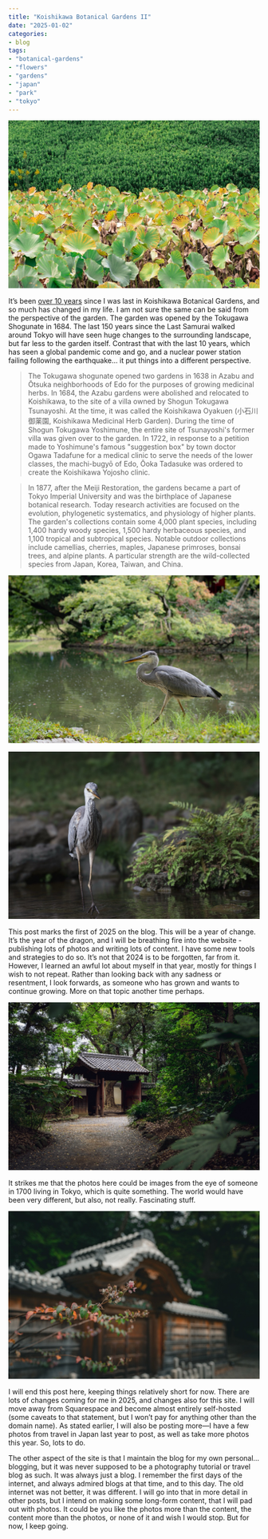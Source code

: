 ```yaml
---
title: "Koishikawa Botanical Gardens II"
date: "2025-01-02"
categories: 
- blog
tags: 
- "botanical-gardens"
- "flowers"
- "gardens"
- "japan"
- "park"
- "tokyo"
---
```


![Lily Pads](/assets/images/DSC00013_ILCE-7CR_Japan_Summer.jpeg)

It’s been [over 10 years](https://martin-irwin.github.io/blog/2013/05/09/koishikawa-botanical-gardens.html) since I was last in Koishikawa Botanical Gardens, and so much has changed in my life. I am not sure the same can be said from the perspective of the garden. The garden was opened by the Tokugawa Shogunate in 1684. The last 150 years since the Last Samurai walked around Tokyo will have seen huge changes to the surrounding landscape, but far less to the garden itself. Contrast that with the last 10 years, which has seen a global pandemic come and go, and a nuclear power station failing following the earthquake… it put things into a different perspective.

>The Tokugawa shogunate opened two gardens in 1638 in Azabu and Ōtsuka neighborhoods of Edo for the purposes of growing medicinal herbs. In 1684, the Azabu gardens were abolished and relocated to Koishikawa, to the site of a villa owned by Shogun Tokugawa Tsunayoshi. At the time, it was called the Koishikawa Oyakuen (小石川御薬園, Koishikawa Medicinal Herb Garden). During the time of Shogun Tokugawa Yoshimune, the entire site of Tsunayoshi's former villa was given over to the garden. In 1722, in response to a petition made to Yoshimune's famous "suggestion box" by town doctor Ogawa Tadafune for a medical clinic to serve the needs of the lower classes, the machi-bugyō of Edo,  Ōoka Tadasuke was ordered to create the Koishikawa Yojosho clinic. 

>In 1877, after the Meiji Restoration, the gardens became a part of Tokyo Imperial University and was the birthplace of Japanese botanical research. Today research activities are focused on the evolution, phylogenetic systematics, and physiology of higher plants. The garden's collections contain some 4,000 plant species, including 1,400 hardy woody species, 1,500 hardy herbaceous species, and 1,100 tropical and subtropical species. Notable outdoor collections include camellias, cherries, maples, Japanese primroses, bonsai trees, and alpine plants. A particular strength are the wild-collected species from Japan, Korea, Taiwan, and China.

![Heron I](/assets/images/DSC00024_ILCE-7CR_Japan_Summer.jpeg)

![Heron II](/assets/images/DSC00053_ILCE-7CR_Japan_Summer.jpeg)

This post marks the first of 2025 on the blog. This will be a year of change. It’s the year of the dragon, and I will be breathing fire into the website - publishing lots of photos and writing lots of content. I have some new tools and strategies to do so. It’s not that 2024 is to be forgotten, far from it. However, I learned an awful lot about myself in that year, mostly for things I wish to not repeat. Rather than looking back with any sadness or resentment, I look forwards, as someone who has grown and wants to continue growing. More on that topic another time perhaps.

![Tree & Gate](/assets/images/DSC00071_ILCE-7CR_Japan_Summer.jpeg)

It strikes me that the photos here could be images from the eye of someone in 1700 living in Tokyo, which is quite something. The world would have been very different, but also, not really. Fascinating stuff. 

![Buds](/assets/images/DSC00079_ILCE-7CR_Japan_Summer.jpeg)

I will end this post here, keeping things relatively short for now. There are lots of changes coming for me in 2025, and changes also for this site. I will move away from Squarespace and become almost entirely self-hosted (some caveats to that statement, but I won’t pay for anything other than the domain name). As stated earlier, I will also be posting more—I have a few photos from travel in Japan last year to post, as well as take more photos this year. So, lots to do.

The other aspect of the site is that I maintain the blog for my own personal… blogging, but it was never supposed to be a photography tutorial or travel blog as such. It was always just a blog. I remember the first days of the internet, and always admired blogs at that time, and to this day. The old internet was not better, it was different. I will go into that in more detail in other posts, but I intend on making some long-form content, that I will pad out with photos. It could be you like the photos more than the content, the content more than the photos, or none of it and wish I would stop. But for now, I keep going.